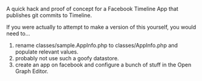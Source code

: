 A quick hack and proof of concept for a Facebook Timeline App that publishes git commits to Timeline.

If you were actually to attempt to make a version of this yourself, you would need to...

1. rename classes/sample.AppInfo.php to classes/AppInfo.php and populate relevant values.
2. probably not use such a goofy datastore.
3. create an app on facebook and configure a bunch of stuff in the Open Graph Editor.